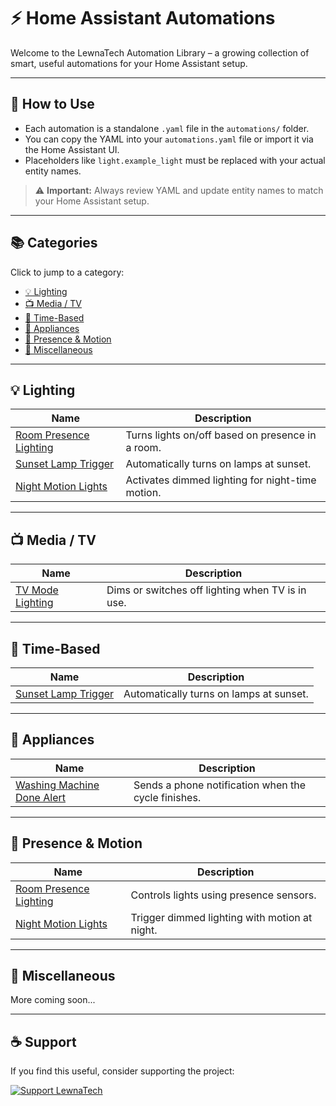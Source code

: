 # ⚡ Home Assistant Automations

Welcome to the LewnaTech Automation Library – a growing collection of smart, useful automations for your Home Assistant setup.

---

## 🧩 How to Use

- Each automation is a standalone `.yaml` file in the `automations/` folder.
- You can copy the YAML into your `automations.yaml` file or import it via the Home Assistant UI.
- Placeholders like `light.example_light` must be replaced with your actual entity names.

> ⚠️ **Important:** Always review YAML and update entity names to match your Home Assistant setup.

---

## 📚 Categories

Click to jump to a category:

- [💡 Lighting](#-lighting)
- [📺 Media / TV](#-media--tv)
- [🌅 Time-Based](#-time-based)
- [🧼 Appliances](#-appliances)
- [🚪 Presence & Motion](#-presence--motion)
- [🧪 Miscellaneous](#-miscellaneous)

---

## 💡 Lighting

| Name | Description |
|------|-------------|
| [Room Presence Lighting](../automations/room_presence_lighting.md) | Turns lights on/off based on presence in a room. | 
| [Sunset Lamp Trigger](../automations/sunset_lamp_trigger.yaml) | Automatically turns on lamps at sunset. |
| [Night Motion Lights](../automations/night_motion_lights.yaml) | Activates dimmed lighting for night-time motion. |

---

## 📺 Media / TV

| Name | Description |
|------|-------------|
| [TV Mode Lighting](../automations/tv_mode_lighting.yaml) | Dims or switches off lighting when TV is in use. |

---

## 🌅 Time-Based

| Name | Description |
|------|-------------|
| [Sunset Lamp Trigger](../automations/sunset_lamp_trigger.yaml) | Automatically turns on lamps at sunset. |

---

## 🧼 Appliances

| Name | Description |
|------|-------------|
| [Washing Machine Done Alert](../automations/washing_machine_done.yaml) | Sends a phone notification when the cycle finishes. |

---

## 🚪 Presence & Motion

| Name | Description |
|------|-------------|
| [Room Presence Lighting](../automations/room_presence_lighting.yaml) | Controls lights using presence sensors. |
| [Night Motion Lights](../automations/night_motion_lights.yaml) | Trigger dimmed lighting with motion at night. |

---

## 🧪 Miscellaneous

More coming soon...

---

## ☕ Support

If you find this useful, consider supporting the project:  

[![Support LewnaTech](https://ko-fi.com/img/githubbutton_sm.svg)](https://ko-fi.com/lewnatech)
